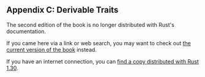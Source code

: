 ## Appendix C: Derivable Traits

The second edition of the book is no longer distributed with Rust's documentation.

If you came here via a link or web search, you may want to check out [the current
version of the book](../appendix-03-derivable-traits.html) instead.

If you have an internet connection, you can [find a copy distributed with
Rust
1.30](https://doc.rust-lang.org/1.30.0/book/second-edition/appendix-03-derivable-traits.html).